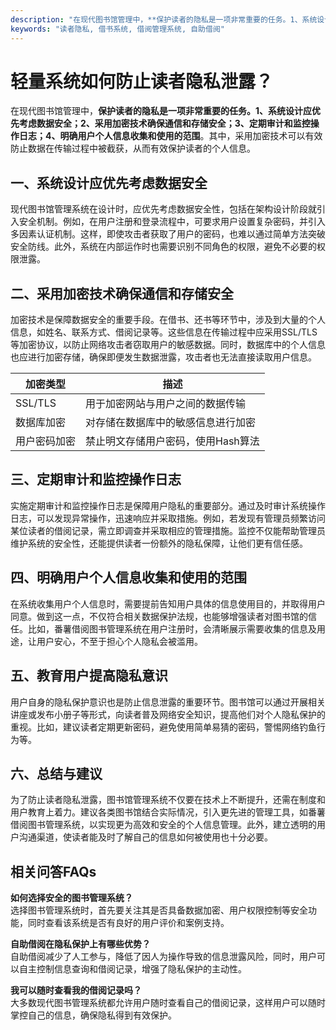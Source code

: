 ```yaml
---
description: "在现代图书馆管理中，**保护读者的隐私是一项非常重要的任务。1、系统设计应优先考虑数据安全；2、采用加密技术确保通信和存储安全；3、定期审计和监控操作日志；4、明确用户个人信息收集和使用的范围**。其中，采用加密技术可以有效防止数据在传输过程中被截获，从而有效保护读者的个人信息。"
keywords: "读者隐私, 借书系统, 借阅管理系统, 自助借阅"
---
```

# 轻量系统如何防止读者隐私泄露？

在现代图书馆管理中，**保护读者的隐私是一项非常重要的任务。1、系统设计应优先考虑数据安全；2、采用加密技术确保通信和存储安全；3、定期审计和监控操作日志；4、明确用户个人信息收集和使用的范围**。其中，采用加密技术可以有效防止数据在传输过程中被截获，从而有效保护读者的个人信息。

## 一、系统设计应优先考虑数据安全

现代图书馆管理系统在设计时，应优先考虑数据安全性，包括在架构设计阶段就引入安全机制。例如，在用户注册和登录流程中，可要求用户设置复杂密码，并引入多因素认证机制。这样，即使攻击者获取了用户的密码，也难以通过简单方法突破安全防线。此外，系统在内部运作时也需要识别不同角色的权限，避免不必要的权限泄露。

## 二、采用加密技术确保通信和存储安全

加密技术是保障数据安全的重要手段。在借书、还书等环节中，涉及到大量的个人信息，如姓名、联系方式、借阅记录等。这些信息在传输过程中应采用SSL/TLS等加密协议，以防止网络攻击者窃取用户的敏感数据。同时，数据库中的个人信息也应进行加密存储，确保即便发生数据泄露，攻击者也无法直接读取用户信息。

| 加密类型         | 描述                              |
|------------------|-----------------------------------|
| SSL/TLS          | 用于加密网站与用户之间的数据传输 |
| 数据库加密      | 对存储在数据库中的敏感信息进行加密 |
| 用户密码加密    | 禁止明文存储用户密码，使用Hash算法 |

## 三、定期审计和监控操作日志

实施定期审计和监控操作日志是保障用户隐私的重要部分。通过及时审计系统操作日志，可以发现异常操作，迅速响应并采取措施。例如，若发现有管理员频繁访问某位读者的借阅记录，需立即调查并采取相应的管理措施。监控不仅能帮助管理员维护系统的安全性，还能提供读者一份额外的隐私保障，让他们更有信任感。

## 四、明确用户个人信息收集和使用的范围

在系统收集用户个人信息时，需要提前告知用户具体的信息使用目的，并取得用户同意。做到这一点，不仅符合相关数据保护法规，也能够增强读者对图书馆的信任。比如，番薯借阅图书管理系统在用户注册时，会清晰展示需要收集的信息及用途，让用户安心，不至于担心个人隐私会被滥用。

## 五、教育用户提高隐私意识

用户自身的隐私保护意识也是防止信息泄露的重要环节。图书馆可以通过开展相关讲座或发布小册子等形式，向读者普及网络安全知识，提高他们对个人隐私保护的重视。比如，建议读者定期更新密码，避免使用简单易猜的密码，警惕网络钓鱼行为等。

## 六、总结与建议

为了防止读者隐私泄露，图书馆管理系统不仅要在技术上不断提升，还需在制度和用户教育上着力。建议各类图书馆结合实际情况，引入更先进的管理工具，如番薯借阅图书管理系统，以实现更为高效和安全的个人信息管理。此外，建立透明的用户沟通渠道，使读者能及时了解自己的信息如何被使用也十分必要。

## 相关问答FAQs

**如何选择安全的图书管理系统？**  
选择图书管理系统时，首先要关注其是否具备数据加密、用户权限控制等安全功能，同时查看该系统是否有良好的用户评价和案例支持。

**自助借阅在隐私保护上有哪些优势？**  
自助借阅减少了人工参与，降低了因人为操作导致的信息泄露风险，同时，用户可以自主控制信息查询和借阅记录，增强了隐私保护的主动性。

**我可以随时查看我的借阅记录吗？**  
大多数现代图书管理系统都允许用户随时查看自己的借阅记录，这样用户可以随时掌控自己的信息，确保隐私得到有效保护。
